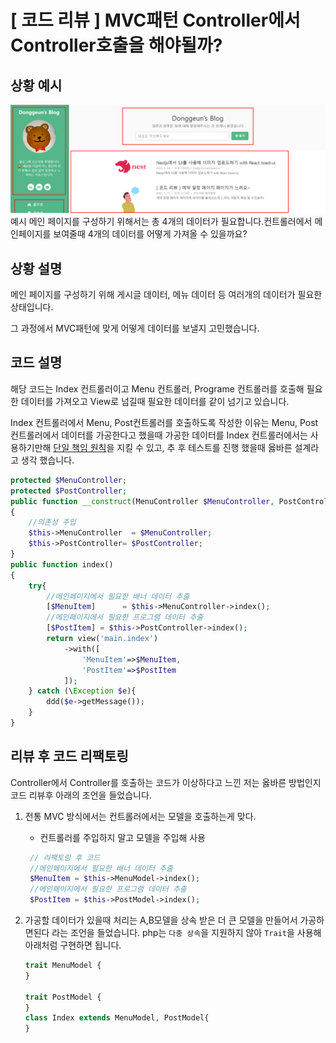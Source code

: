 # [ 코드 리뷰 ] MVC패턴 Controller에서 Controller호출을 해야될까?

## 상황 예시

![](/study/assets/content_codereview_mvc.png)
예시 메인 페이지를 구성하기 위해서는 총 4개의 데이터가 필요합니다.컨트롤러에서 메인페이지를 보여줄때 4개의 데이터를 어떻게 가져올 수 있을까요?

## 상황 설명

메인 페이지를 구성하기 위해 게시글 데이터, 메뉴 데이터 등 여러개의 데이터가 필요한 상태입니다.

그 과정에서 MVC패턴에 맞게 어떻게 데이터를 보낼지 고민했습니다.

## 코드 설명

해당 코드는 Index 컨트롤러이고 Menu 컨트롤러, Programe 컨트롤러를 호출해 필요한 데이터를 가져오고 View로 넘길때 필요한 데이터를 같이 넘기고 있습니다.

Index 컨트롤러에서 Menu, Post컨트롤러를 호출하도록 작성한 이유는 Menu, Post컨트롤러에서 데이터를 가공한다고 했을때 가공한 데이터를 Index 컨트롤러에서는 사용하기만해 [단일 책임 원칙](/study/Paradigm/OOP/SOLID/Single%20responsibility%20principle.md)을 지킬 수 있고, 추 후 테스트를 진행 했을때 옳바른 설계라고 생각 했습니다.

```php
protected $MenuController;
protected $PostController;
public function __construct(MenuController $MenuController, PostController $PostController)
{
    //의존성 주입
    $this->MenuController  = $MenuController;
    $this->PostController= $PostController;
}
public function index()
{
    try{
        //메인페이지에서 필요한 배너 데이터 추출
        [$MenuItem]      = $this->MenuController->index();
        //메인페이지에서 필요한 프로그램 데이터 추출
        [$PostItem] = $this->PostController->index();
        return view('main.index')
            ->with([
                'MenuItem'=>$MenuItem,
                'PostItem'=>$PostItem
            ]);
    } catch (\Exception $e){
        ddd($e->getMessage());
    }
}
```

## 리뷰 후 코드 리팩토링

Controller에서 Controller를 호출하는 코드가 이상하다고 느낀 저는 옳바른 방법인지 코드 리뷰후 아래의 조언을 들었습니다.

1. 전통 MVC 방식에서는 컨트롤러에서는 모델을 호출하는게 맞다.

   - 컨트롤러를 주입하지 말고 모델을 주입해 사용

   ```php
    // 리팩토링 후 코드
    //메인페이지에서 필요한 배너 데이터 추출
    $MenuItem = $this->MenuModel->index();
    //메인페이지에서 필요한 프로그램 데이터 추출
    $PostItem = $this->PostModel->index();
   ```

2. 가공할 데이터가 있을때 처리는 A,B모델을 상속 받은 더 큰 모델을 만들어서 가공하면된다 라는 조언을 들었습니다. php는 `다중 상속`을 지원하지 않아 `Trait`을 사용해 아래처럼 구현하면 됩니다.

   ```php
   trait MenuModel {
   }

   trait PostModel {
   }
   class Index extends MenuModel, PostModel{
   }
   ```
